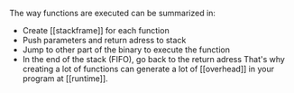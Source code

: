 The way functions are executed can be summarized in:
- Create [[stackframe]] for each function
- Push parameters and return adress to stack
- Jump to other part of the binary to execute the function
- In the end of the stack (FIFO), go back to the return adress
That's why creating a lot of functions can generate a lot of [[overhead]] in your program at [[runtime]].